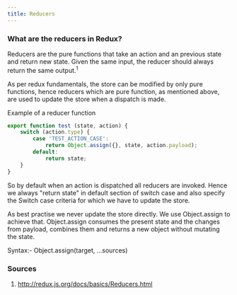 ```yaml
---
title: Reducers
---
```

### What are the reducers in Redux?

Reducers are the pure functions that take an action and an previous state and return new state. Given the same input, the reducer should always return the same output.<sup>1</sup> 

As per redux fundamentals, the store can be modified by only pure functions, hence reducers which are pure function, as mentioned above, are used to update the store when a dispatch is made.

Example of a reducer function
```javascript
export function test (state, action) {
    switch (action.type) {
        case 'TEST_ACTION_CASE':
            return Object.assign({}, state, action.payload);
        default:
            return state;
    }
}
```
So by default when an action is dispatched all reducers are invoked. Hence we always "return state" in default section of switch case and also specify the Switch case criteria for which we have to update the store.

As best practise we never update the store directly.
We use Object.assign to achieve that. Object.assign consumes the present state and the changes from payload, combines them and returns a new object without mutating the state.

Syntax:-
Object.assign(target, ...sources)

### Sources 

1. http://redux.js.org/docs/basics/Reducers.html
